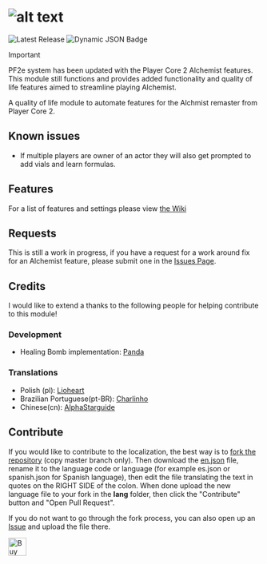 # ![alt text][logo]
[logo]: https://github.com/user-attachments/assets/a89b5016-9b46-4e1c-8156-ae0237576c26 "PF2e Alchemist Remaster Duct Tape"

![Latest Release](https://img.shields.io/badge/dynamic/json?url=https://raw.githubusercontent.com/thejoester/pf2e-alchemist-remaster-ducttape/master/module.json&query=$.version&label=Latest%20Release&style=plastic)
![Dynamic JSON Badge](https://img.shields.io/badge/dynamic/json?url=https%3A%2F%2Fraw.githubusercontent.com%2Fthejoester%2Fpf2e-alchemist-remaster-ducttape%2Fmaster%2Fmodule.json&query=%24.compatibility.verified&style=plastic&label=Foundry%20Version&color=orange)

> [!IMPORTANT]
> PF2e system has been updated with the Player Core 2 Alchemist features. This module still functions and provides added functionality and quality of life features aimed to streamline playing Alchemist.

A quality of life module to automate features for the Alchmist remaster from Player Core 2.

## Known issues

- If multiple players are owner of an actor they will also get prompted to add vials and learn formulas.

## Features

For a list of features and settings please view [the Wiki](https://github.com/thejoester/pf2e-alchemist-remaster-ducttape/wiki)

## Requests

This is still a work in progress, if you have a request for a work around fix for an Alchemist feature, please submit one in the [Issues Page](https://github.com/thejoester/pf2e-alchemist-remaster-ducttape/issues). 

## Credits
I would like to extend a thanks to the following people for helping contribute to this module!

### Development
- Healing Bomb implementation: [Panda](https://github.com/Jordan-Ireland)

### Translations
- Polish (pl): [Lioheart](https://github.com/Lioheart)
- Brazilian Portuguese(pt-BR): [Charlinho](https://github.com/Chrystian-Carvalho)
- Chinese(cn): [AlphaStarguide](https://github.com/AlphaStarguide)

## Contribute

If you would like to contribute to the localization, the best way is to [fork the repository](https://www.youtube.com/watch?v=f5grYMXbAV0) (copy master branch only). Then download the [en.json](https://github.com/thejoester/pf2e-alchemist-remaster-ducttape/blob/master/lang/en.json) file, rename it to the language code or language (for example es.json or spanish.json for Spanish language), then edit the file translating the text in quotes on the RIGHT SIDE of the colon. When done upload the new language file to your fork in the **lang** folder, then click the "Contribute" button and "Open Pull Request".

If you do not want to go through the fork process, you can also open up an [Issue](https://github.com/thejoester/pf2e-alchemist-remaster-ducttape/issues) and upload the file there. 

<a href='https://ko-fi.com/X8X817QMZQ' target='_blank'><img height='36' style='border:0px;height:36px;' src='https://storage.ko-fi.com/cdn/kofi6.png?v=6' border='0' alt='Buy Me a Coffee at ko-fi.com' /></a>
